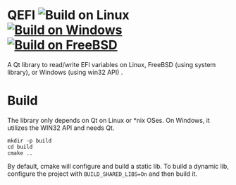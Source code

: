 # QEFI ![Build on Linux](https://github.com/inokinoki/qefivar/actions/workflows/build-qefi-linux-release.yml/badge.svg) [![Build on Windows](https://github.com/Inokinoki/qefivar/actions/workflows/build-qefi-windows-release.yml/badge.svg)](https://github.com/Inokinoki/qefivar/actions/workflows/build-qefi-windows-release.yml) [![Build on FreeBSD](https://github.com/Inokinoki/qefivar/actions/workflows/build-qefi-freebsd-release.yml/badge.svg)](https://github.com/Inokinoki/qefivar/actions/workflows/build-qefi-freebsd-release.yml)

A Qt library to read/write EFI variables on Linux, FreeBSD (using system library), or Windows (using win32 API) .

# Build

The library only depends on Qt on Linux or *nix OSes. On Windows, it utilizes the WIN32 API and needs Qt.

```shell
mkdir -p build
cd build
cmake ..
```

By default, cmake will configure and build a static lib.
To build a dynamic lib, configure the project with `BUILD_SHARED_LIBS=On` and then build it.
